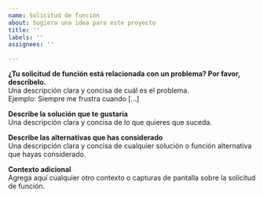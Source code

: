 ```yaml
---
name: Solicitud de función
about: Sugiera una idea para este proyecto
title: ''
labels: ''
assignees: ''

---
```


**¿Tu solicitud de función está relacionada con un problema? Por favor, descríbelo.**  
Una descripción clara y concisa de cuál es el problema.  
Ejemplo: Siempre me frustra cuando [...]  

**Describe la solución que te gustaría**  
Una descripción clara y concisa de lo que quieres que suceda.  

**Describe las alternativas que has considerado**  
Una descripción clara y concisa de cualquier solución o función alternativa que hayas considerado.  

**Contexto adicional**  
Agrega aquí cualquier otro contexto o capturas de pantalla sobre la solicitud de función.
